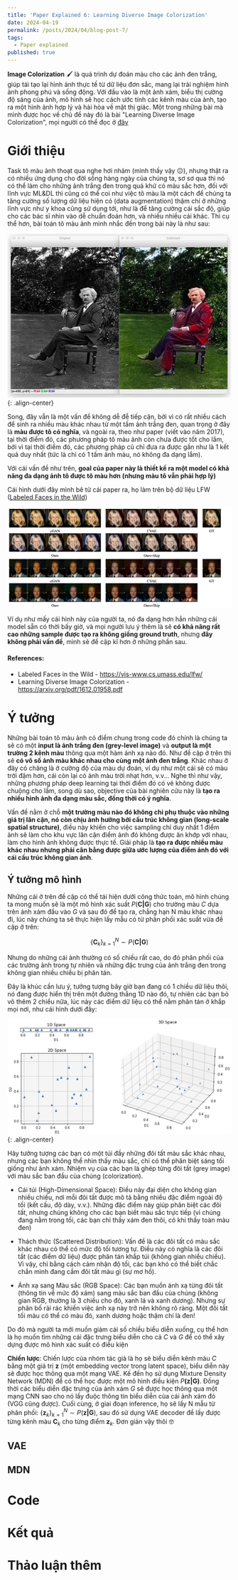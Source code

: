 ```yaml
---
title: 'Paper Explained 6: Learning Diverse Image Colorization'
date: 2024-04-19
permalink: /posts/2024/04/blog-post-7/
tags:
  - Paper explained
published: true
---
```


**Image Colorization** 🖌️ là quá trình dự đoán màu cho các ảnh đen trắng, giúp tái tạo lại hình ảnh thực
tế từ dữ liệu đơn sắc, mang lại trải nghiệm hình ảnh phong phú và sống động. Với đầu vào là một ảnh
xám, biểu thị cường độ sáng của ảnh, mô hình sẽ học cách ước tính các kênh màu của ảnh, tạo ra một
hình ảnh hợp lý và hài hòa về mặt thị giác. Một trong những bài mà mình được học về chủ đề này đó là bài "Learning Diverse Image Colorization", mọi người có thể đọc ở [đây](https://arxiv.org/pdf/1612.01958.pdf)

# Giới thiệu

Task tô màu ảnh thoạt qua nghe hơi nhảm (mình thấy vậy 😐), nhưng thật ra có nhiều ứng dụng cho đời sống hàng ngày của chúng ta, sơ sơ qua thì nó có thể làm cho những ảnh trắng đen trong quá khứ có màu sắc hơn, đối với lĩnh vực ML&DL thì cũng có thể coi như việc tô màu là một cách để chúng ta tăng cường số lượng dữ liệu hiện có (data augmentation) thậm chí ở những lĩnh vực như y khoa cũng sử dụng tới, như là để tăng cường cái sắc độ, giúp cho các bác sĩ nhìn vào dễ chuẩn đoán hơn, và nhiều nhiều cái khác. Thì cụ thể hơn, bài toán tô màu ảnh mình nhắc đến trong bài này là như sau:

![img_color](/assets/img/blog6/img_color.png){: .align-center}

Song, đây vẫn là một vấn đề không dễ đễ tiếp cận, bởi vì có rất nhiều cách để sinh ra nhiều màu khác nhau từ một tấm ảnh trắng đen, quan trọng ở đây là **màu được tô có nghĩa**, và ngoài ra, theo như paper (viết vào năm 2017), tại thời điểm đó, các phương pháp tô màu ảnh còn chưa được tốt cho lắm, bởi vì tại thời điểm đó, các phương pháp cũ chỉ đưa ra được gần như là 1 kết quả duy nhất (tức là chỉ có 1 tấm ảnh màu, nó không đa dạng lắm). 

Với cái vấn đề như trên, **goal của paper này là thiết kế ra một model có khả năng đa dạng ảnh tô được tô màu hơn (nhưng màu tô vẫn phải hợp lý)**

Cái hình dưới đây mình bê từ cái paper ra, họ làm trên bộ dữ liệu LFW ([Labeled Faces in the Wild](https://vis-www.cs.umass.edu/lfw/))

![result-img](/assets/img/blog6/result-paper.png)

Ví dụ như mấy cái hình này của người ta, nó đa dạng hơn hẳn những cái model sẵn có thời bấy giờ, và mọi người lưu ý thêm là sẽ **có khả năng rất cao những sample được tạo ra không giống ground truth**, nhưng **đây không phải vấn đề**, mình sẽ đề cập kĩ hơn ở những phần sau.

#### References: 
- Labeled Faces in the Wild - https://vis-www.cs.umass.edu/lfw/
- Learning Diverse Image Colorization - https://arxiv.org/pdf/1612.01958.pdf

# Ý tưởng 
Những bài toán tô màu ảnh có điểm chung trong code đó chính là chúng ta sẽ có một **input là ảnh trắng đen (grey-level image)** và **output là một trường 2 kênh màu** thông qua một hàm ánh xạ nào đó. Như đề cập ở trên thì sẽ **có vô số ảnh màu khác nhau cho cùng một ảnh đen trắng**. Khác nhau ở đây có chăng là ở cường độ của màu dự đoán, ví dụ như một cái sẽ có màu trời đậm hơn, cái còn lại có ảnh màu trời nhạt hơn, v.v... Nghe thì như vậy, những phương pháp deep learning tại thời điểm đó có vẻ không được chuộng cho lắm, song dù sao, objective của bài nghiên cứu này là **tạo ra nhiều hình ảnh đa dạng màu sắc, đồng thời có ý nghĩa**. 

Vấn đề nằm ở chỗ **một trường màu nào đó không chỉ phụ thuộc vào những giá trị lân cận, nó còn chịu ảnh hưởng bởi cấu trúc không gian (long-scale spatial structure)**, điều này khiến cho việc sampling chỉ duy nhất 1 điểm ảnh sẽ làm cho khu vực lân cận điểm ảnh đó không được ăn khớp với nhau, làm cho hình ảnh không được thực tế. Giải pháp là **tạo ra được nhiều màu khác nhau nhưng phải cân bằng được giữa ước lượng của điểm ảnh đó với cái cấu trúc không gian ảnh**. 

## Ý tưởng mô hình

Những cái ở trên đề cập có thể tái hiện dưới công thức toán, mô hình chúng ta mong muốn sẽ là một mô hình xác suất $P(\mathbf{C|G})$ cho trường màu $C$ dựa trên ảnh xám đầu vào $G$ và sau đó để tạo ra, chẳng hạn N màu khác nhau đi, lúc này chúng ta sẽ thực hiện lấy mẫu có từ phân phối xác suất vừa đề cập ở trên: 

$$
\begin{equation}
\{\mathbf{C}_k\}_{k=1}^{N} \sim P(\mathbf{C|G})
\end{equation}
$$

Nhưng do những cái ảnh thường có số chiều rất cao, do đó phân phối của các trường ảnh trong tự nhiên và những đặc trưng của ảnh trắng đen trong không gian nhiều chiều bị phân tán. 

Đây là khúc cần lưu ý, tưởng tượng bây giờ bạn đang có 1 chiều dữ liệu thôi, nó đang được hiển thị trên một đường thẳng 1D nào đó, tự nhiên các bạn bỏ vô thêm 2 chiều nữa, lúc này các điểm dữ liệu có thể nằm phân tán ở khắp mọi nơi, như cái hình dưới đây: 

![1D-3D](/assets/img/blog6/1D-3D.png){: .align-center}

 Hãy tưởng tượng các bạn có một túi đầy những đôi tất màu sắc khác nhau, nhưng các bạn không thể nhìn thấy màu sắc, chỉ có thể phân biệt sáng tối giống như ảnh xám. Nhiệm vụ của các bạn là ghép từng đôi tất (grey image) với màu sắc ban đầu của chúng (colorization).

  - Cái túi (High-Dimensional Space): Điều này đại diện cho không gian nhiều chiều, nơi mỗi đôi tất được mô tả bằng nhiều đặc điểm ngoài độ tối (kết cấu, độ dày, v.v.). Những đặc điểm này giúp phân biệt các đôi tất, nhưng chúng không cho các bạn biết màu sắc trực tiếp (vì chúng đang nằm trong tối, các bạn chỉ thấy xám đen thôi, có khi thấy toàn màu đen)

  - Thách thức (Scattered Distribution): Vấn đề là các đôi tất có màu sắc khác nhau có thể có mức độ tối tương tự. Điều này có nghĩa là các đôi tất (các điểm dữ liệu) được phân tán khắp túi (không gian nhiều chiều). Vì vậy, chỉ bằng cách cảm nhận độ tối, các bạn khó có thể biết chắc chắn mình đang cầm đôi tất màu gì (sự mơ hồ).

  - Ánh xạ sang Màu sắc (RGB Space): Các bạn muốn ánh xạ từng đôi tất (thông tin về mức độ xám) sang màu sắc ban đầu của chúng (không gian RGB, thường là 3 chiều cho đỏ, xanh lá và xanh dương). Nhưng sự phân bố rải rác khiến việc ánh xạ này trở nên không rõ ràng. Một đôi tất tối màu có thể có màu đỏ, xanh dương hoặc thậm chí là đen!

Do đó mà người ta mới muốn giảm cái số chiều biểu diễn xuống, cụ thể hơn là họ muốn tìm những cái đặc trưng biểu diễn cho cả $C$ và $G$ để có thể xây dựng được mô hình xác suất có điều kiện

**Chiến lược**: Chiến lược của nhóm tác giả là họ sẽ biểu diễn kênh màu $C$ bằng một giá trị $\mathbf{z}$ (một embedding vector trong latent space), biểu diễn này sẽ được học thông qua một mạng VAE. Kế đến họ sử dụng Mixture Density Network (MDN) để có thể học được một mô hình điều kiện $P\mathbf{(z|G)}$. Đồng thời các biểu diễn đặc trưng của ảnh xám $G$ sẽ được học thông qua một mạng CNN sao cho nó lấy đuộc thông tin biểu diễn của cái ảnh xám đó (VGG cũng được). Cuối cùng, ở giai đoạn inference, họ sẽ lấy N mẫu từ phân phối: $\{\mathbf{z}_k\}_{k=1}^{N} \sim P(\mathbf{z|G})$, sau đó sử dụng VAE decoder để lấy được từng kênh màu $\mathbf{C}_k$ cho từng điểm $\mathbf{z}_k$. Đơn giản vậy thôi 🤓

## VAE

## MDN

# Code

# Kết quả

# Thảo luận thêm


